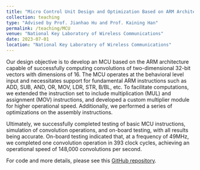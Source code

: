 ```yaml
---
title: "Micro Control Unit Design and Optimization Based on ARM Architecture"
collection: teaching
type: "Advised by Prof. Jianhao Hu and Prof. Kaining Han"
permalink: /teaching/MCU
venue: "National Key Laboratory of Wireless Communications"
date: 2023-07-01
location: "National Key Laboratory of Wireless Communications"
---
```


Our design objective is to develop an MCU based on the ARM architecture capable of successfully computing convolutions of two-dimensional 32-bit vectors with dimensions of 16. The MCU operates at the behavioral level input and necessitates support for fundamental ARM instructions such as ADD, SUB, AND, OR, MOV, LDR, STR, B/BL, etc. To facilitate computations, we extended the instruction set to include multiplication (MUL) and assignment (MOV) instructions, and developed a custom multiplier module for higher operational speed. Additionally, we performed a series of optimizations on the assembly instructions.

Ultimately, we successfully completed testing of basic MCU instructions, simulation of convolution operations, and on-board testing, with all results being accurate. On-board testing indicated that, at a frequency of 49MHz, we completed one convolution operation in 393 clock cycles, achieving an operational speed of 148,000 convolutions per second.

For code and more details, please see this [GitHub repository](https://github.com/TongZhao1030/MCU).
